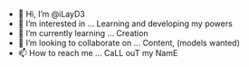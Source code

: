 - 👋 Hi, I’m @iLayD3
- 👀 I’m interested in ... Learning and developing my powers
- 🌱 I’m currently learning ... Creation
- 💞️ I’m looking to collaborate on ... Content, (models wanted)
- 📫 How to reach me ... CaLL ouT my NamE

<!---
iLayD3/iLayD3 is a ✨ special ✨ repository because its `README.md` (this file) appears on your GitHub profile.
You can click the Preview link to take a look at your changes.
--->
